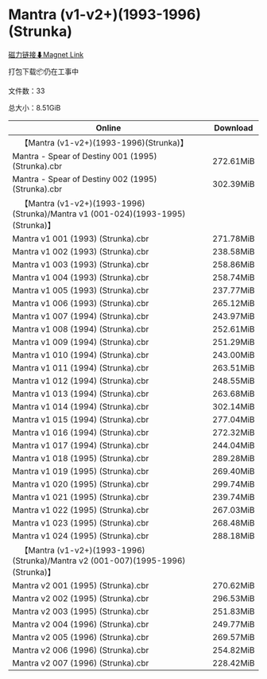 # Mantra (v1-v2+)(1993-1996)(Strunka)

[磁力链接⬇Magnet Link](magnet:?xt=urn:btih:0a3ea40f00254e65fe57b6541c043b7b1f31187d&dn=Mantra%20%28v1-v2%2B%29%281993-1996%29%28Strunka%29)

打包下载📦仍在工事中

文件数：33

总大小：8.51GiB

Online | Download
--- | ---
&emsp;【Mantra (v1-v2+)(1993-1996)(Strunka)】 | 
Mantra - Spear of Destiny 001 (1995) (Strunka).cbr | 272.61MiB
Mantra - Spear of Destiny 002 (1995) (Strunka).cbr | 302.39MiB
&emsp;【Mantra (v1-v2+)(1993-1996)(Strunka)/Mantra v1 (001-024)(1993-1995)(Strunka)】 | 
Mantra v1 001 (1993) (Strunka).cbr | 271.78MiB
Mantra v1 002 (1993) (Strunka).cbr | 238.58MiB
Mantra v1 003 (1993) (Strunka).cbr | 258.86MiB
Mantra v1 004 (1993) (Strunka).cbr | 258.74MiB
Mantra v1 005 (1993) (Strunka).cbr | 237.77MiB
Mantra v1 006 (1993) (Strunka).cbr | 265.12MiB
Mantra v1 007 (1994) (Strunka).cbr | 243.97MiB
Mantra v1 008 (1994) (Strunka).cbr | 252.61MiB
Mantra v1 009 (1994) (Strunka).cbr | 251.29MiB
Mantra v1 010 (1994) (Strunka).cbr | 243.00MiB
Mantra v1 011 (1994) (Strunka).cbr | 263.51MiB
Mantra v1 012 (1994) (Strunka).cbr | 248.55MiB
Mantra v1 013 (1994) (Strunka).cbr | 263.68MiB
Mantra v1 014 (1994) (Strunka).cbr | 302.14MiB
Mantra v1 015 (1994) (Strunka).cbr | 277.04MiB
Mantra v1 016 (1994) (Strunka).cbr | 272.32MiB
Mantra v1 017 (1994) (Strunka).cbr | 244.04MiB
Mantra v1 018 (1995) (Strunka).cbr | 289.28MiB
Mantra v1 019 (1995) (Strunka).cbr | 269.40MiB
Mantra v1 020 (1995) (Strunka).cbr | 299.74MiB
Mantra v1 021 (1995) (Strunka).cbr | 239.74MiB
Mantra v1 022 (1995) (Strunka).cbr | 267.03MiB
Mantra v1 023 (1995) (Strunka).cbr | 268.48MiB
Mantra v1 024 (1995) (Strunka).cbr | 288.18MiB
&emsp;【Mantra (v1-v2+)(1993-1996)(Strunka)/Mantra v2 (001-007)(1995-1996)(Strunka)】 | 
Mantra v2 001 (1995) (Strunka).cbr | 270.62MiB
Mantra v2 002 (1995) (Strunka).cbr | 296.53MiB
Mantra v2 003 (1995) (Strunka).cbr | 251.83MiB
Mantra v2 004 (1996) (Strunka).cbr | 249.77MiB
Mantra v2 005 (1996) (Strunka).cbr | 269.57MiB
Mantra v2 006 (1996) (Strunka).cbr | 254.82MiB
Mantra v2 007 (1996) (Strunka).cbr | 228.42MiB